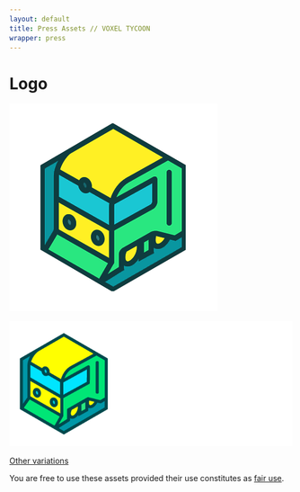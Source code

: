 ```yaml
---
layout: default
title: Press Assets // VOXEL TYCOON
wrapper: press
---
```


# Logo

![Logo](/assets/press/voxeltycoon.png)

![Logo](/assets/press/voxeltycoon_text.png)

[Other variations](/assets/press/logos.zip)

You are free to use these assets provided their use constitutes as [fair use](https://en.wikipedia.org/wiki/Fair_use).